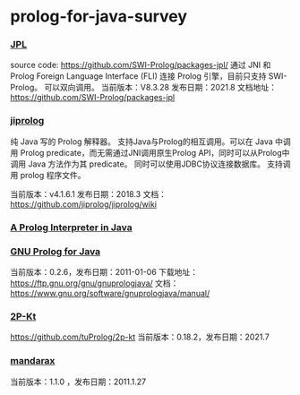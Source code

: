 # prolog-for-java-survey

### [JPL](https://jpl7.org/)
source code: https://github.com/SWI-Prolog/packages-jpl/
通过 JNI 和 Prolog Foreign Language Interface (FLI) 连接 Prolog 引擎，目前只支持 SWI-Prolog。
可以双向调用。
当前版本：V8.3.28 发布日期：2021.8
文档地址：https://github.com/SWI-Prolog/packages-jpl


### [jiprolog](https://github.com/jiprolog/jiprolog)
纯 Java 写的 Prolog 解释器。
支持Java与Prolog的相互调用。可以在 Java 中调用 Prolog predicate，而无需通过JNI调用原生Prolog API，同时可以从Prolog中调用 Java 方法作为其 predicate。
同时可以使用JDBC协议连接数据库。
支持调用 prolog 程序文件。

当前版本：v4.1.6.1 发布日期：2018.3
文档：https://github.com/jiprolog/jiprolog/wiki


### [A Prolog Interpreter in Java](https://fivedots.coe.psu.ac.th/~ad/prolog/index.html)

### [GNU Prolog for Java](https://www.gnu.org/software/gnuprologjava/)
当前版本：0.2.6，发布日期：2011-01-06
下载地址：https://ftp.gnu.org/gnu/gnuprologjava/
文档：https://www.gnu.org/software/gnuprologjava/manual/

### [2P-Kt](https://apice.unibo.it/xwiki/bin/view/Tuprolog/)
https://github.com/tuProlog/2p-kt
当前版本：0.18.2，发布日期：2021.7


### [mandarax](https://code.google.com/archive/p/mandarax/)
当前版本：1.1.0 ，发布日期：2011.1.27